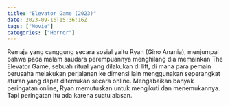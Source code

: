 ```yaml
---
title: "Elevator Game (2023)"
date: 2023-09-16T15:36:16Z
tags: ["Movie"]
categories: ["Horror"]
---
```


Remaja yang canggung secara sosial yaitu Ryan (Gino Anania), menjumpai bahwa pada malam saudara perempuannya menghilang dia memainkan The Elevator Game, sebuah ritual yang dilakukan di lift, di mana para pemain berusaha melakukan perjalanan ke dimensi lain menggunakan seperangkat aturan yang dapat ditemukan secara online. Mengabaikan banyak peringatan online, Ryan memutuskan untuk mengikuti dan menemukannya. Tapi peringatan itu ada karena suatu alasan.

  <mux-player stream-type="on-demand"
  src="https://kp3d-my.sharepoint.com/personal/ryoo_kp3d_onmicrosoft_com/_layouts/15/download.aspx?share=Ea2WUBFgIZNNjJToNRdh-GgByy59Du1_kf5oVUAPPiL0Cw" metadata-video-title="Elevator Game (2023)" prefer-playback="mse" controls>
  </mux-player>
  
  
  <script src="https://cdn.jsdelivr.net/npm/@mux/mux-player"></script>
  
   <script id="iROJxiNm1VjdeJQnXR02vIzvFgucpnCHTh9zCzXNv4zQ" type="application/ld+json">
 {
  "@context": "https://schema.org/",
  "@type": "VideoObject",
  "name": "Elevator Game (2023)",
  "contentUrl": "https://stream.mux.com/iROJxiNm1VjdeJQnXR02vIzvFgucpnCHTh9zCzXNv4zQ.m3u8",
  "thumbnailUrl": "https://www.themoviedb.org/t/p/original/9XFsYX191hAYBWO4Pwf0fCNAaWh.jpg?width=314&fit_mode=preserve&time=25",
  "uploadDate": "2023-09-16T15:36:16Z",
}

</script>